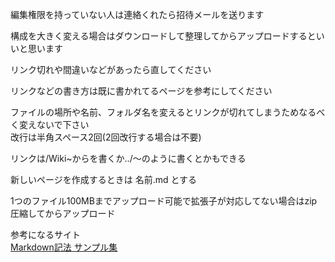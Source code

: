 編集権限を持っていない人は連絡くれたら招待メールを送ります

構成を大きく変える場合はダウンロードして整理してからアップロードするといいと思います

リンク切れや間違いなどがあったら直してください

リンクなどの書き方は既に書かれてるページを参考にしてください

ファイルの場所や名前、フォルダ名を変えるとリンクが切れてしまうためなるべく変えないで下さい  
改行は半角スペース2回(2回改行する場合は不要)

リンクは/Wiki~からを書くか../～のように書くとかもできる

新しいページを作成するときは  名前.md  とする

1つのファイル100MBまでアップロード可能で拡張子が対応してない場合はzip圧縮してからアップロード

参考になるサイト  
[Markdown記法 サンプル集](https://qiita.com/tbpgr/items/989c6badefff69377da7)

